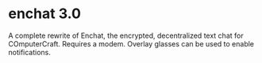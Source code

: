 # enchat 3.0
A complete rewrite of Enchat, the encrypted, decentralized text chat for COmputerCraft.
Requires a modem. Overlay glasses can be used to enable notifications.
